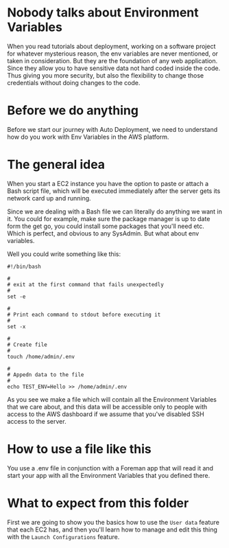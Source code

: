 # Nobody talks about Environment Variables

When you read tutorials about deployment, working on a software project for whatever mysterious reason, the env variables are never mentioned, or taken in consideration. But they are the foundation of any web application. Since they allow you to have sensitive data not hard coded inside the code. Thus giving you more security, but also the flexibility to change those credentials without doing changes to the code.

# Before we do anything

Before we start our journey with Auto Deployment, we need to understand how do you work with Env Variables in the AWS platform.

# The general idea

When you start a EC2 instance you have the option to paste or attach a Bash script file, which will be executed immediately after the server gets its network card up and running.

Since we are dealing with a Bash file we can literally do anything we want in it. You could for example, make sure the package manager is up to date form the get go, you could install some packages that you'll need etc. Which is perfect, and obvious to any SysAdmin. But what about env variables.

Well you could write something like this:

```
#!/bin/bash

#
# exit at the first command that fails unexpectedly
#
set -e

#
# Print each command to stdout before executing it
#
set -x

#
# Create file
#
touch /home/admin/.env

#
# Appedn data to the file
#
echo TEST_ENV=Hello >> /home/admin/.env
```

As you see we make a file which will contain all the Environment Variables that we care about, and this data will be accessible only to people with access to the AWS dashboard if we assume that you've disabled SSH access to the server.

# How to use a file like this

You use a .env file in conjunction with a Foreman app that will read it and start your app with all the Environment Variables that you defined there.

# What to expect from this folder

First we are going to show you the basics how to use the `User data` feature that each EC2 has, and then you'll learn how to manage and edit this thing with the `Launch Configurations` feature.
